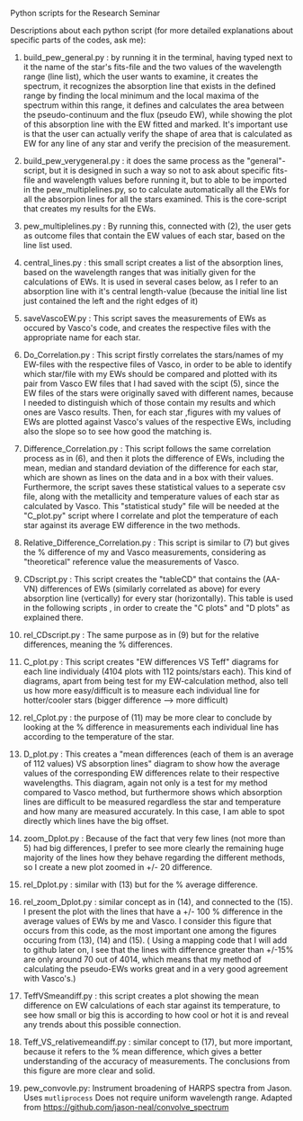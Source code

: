 Python scripts for the Research Seminar

Descriptions about each python script (for more detailed explanations about specific parts of the codes, ask me):

1) build_pew_general.py : by running it in the terminal, having typed next to it the name of the star's fits-file and the two values of the wavelength range (line list), which the user wants to examine, it creates the spectrum, it recognizes the absorption line that exists in the defined range by finding the local minimum and the local maxima of the spectrum within this range, it defines and calculates the area between the pseudo-continuum and the flux (pseudo EW), while showing the plot of this absorption line with the EW fitted and marked. It's important use is that the user can actually verify the shape of area that is calculated as EW for any line of any star and verify the precision of the measurement.

2) build_pew_verygeneral.py : it does the same process as the "general"-script, but it is designed in such a way so not to ask about specific fits-file and wavelength values before running it, but to able to be imported in the pew_multiplelines.py, so to calculate automatically all the EWs for all the absorpion lines for all the stars examined. This is the core-script that creates my results for the EWs.

3) pew_multiplelines.py : By running this, connected with (2), the user gets as outcome files that contain the EW values of each star, based on the line list used.

4) central_lines.py : this small script creates a list of the absorption lines, based on the wavelength ranges that was initially given for the calculations of EWs. It is used in several cases below, as I refer to an absorption line with it's central length-value (because the initial line list just contained the left and the right edges of it)

5) saveVascoEW.py : This script saves the measurements of EWs as occured by Vasco's code, and creates the respective files with the appropriate name for each star. 

6) Do_Correlation.py : This script firstly correlates the stars/names of my EW-files with the respective files of Vasco, in order to be able to identify which star/file with my EWs should be compared and plotted with its pair from Vasco EW files that I had saved with the scipt (5), since the EW files of the stars were originally saved with different names, because I needed to distinguish which of those contain my results and which ones are Vasco results. Then, for each star ,figures with my values of EWs are plotted against Vasco's values of the respective EWs, including also the slope so to see how good the matching is.

7) Difference_Correlation.py : This script follows the same correlation process as in (6), and then it plots the difference of EWs, including the mean, median and standard deviation of the difference for each star, which are shown as lines on the data and in a box with their values. Furthermore, the script saves these statistical values to a seperate csv file, along with the metallicity and temperature values of each star as calculated by Vasco. This "statistical study" file will be needed at the "C_plot.py" script where I correlate and plot the temperature of each star against its average EW difference in the two methods.

8) Relative_Difference_Correlation.py : This script is similar to (7) but gives the % difference of my and Vasco measurements, considering as "theoretical" reference value the measurements of Vasco.

9) CDscript.py : This script creates the "tableCD" that contains the (AA-VN) differences of EWs (similarly correlated as above) for every absorption line (vertically) for every star (horizontally). This table is used in the following scripts , in order to create the "C plots" and "D plots" as explained there.

10) rel_CDscript.py : The same purpose as in (9) but for the relative differences, meaning the % differences.

11) C_plot.py : This script creates "EW differences VS Teff" diagrams for each line individualy (4104 plots with 112 points/stars each). This kind of diagrams, apart from being test for my EW-calculation method, also tell us how more easy/difficult is to measure each individual line for hotter/cooler stars (bigger difference --> more difficult)

12) rel_Cplot.py : the purpose of (11) may be more clear to conclude by looking at the % difference in measurements each individual line has according to the temperature of the star. 

13) D_plot.py :  This creates a "mean differences (each of them is an average of 112 values) VS absorption lines" diagram to show how the average values of the corresponding EW differences relate to their respective wavelengths. This diagram, again not only is a test for my method compared to Vasco method, but furthermore shows which absorption lines are difficult to be
measured regardless the star and temperature and how many are measured accurately. In this case, I am able to spot directly which lines have the big offset.

14) zoom_Dplot.py : Because of the fact that very few lines (not more than 5) had big differences, I prefer to see more clearly the remaining huge majority of the lines how they behave regarding the different methods, so I create a new plot zoomed in +/- 20 difference.

15) rel_Dplot.py : similar with (13) but for the % average difference.

16) rel_zoom_Dplot.py : similar concept as in (14), and connected to the (15). I present the plot with the lines that have a +/- 100 % difference in the average values of EWs by me and Vasco. I consider this figure that occurs from this code, as the most important one among the figures occuring from (13), (14) and (15). 
( Using a mapping code that I will add to github later on, I see that the lines with difference greater than +/-15% are only around 70 out of 4014, which means that my method of calculating the pseudo-EWs works great and in a very good agreement with Vasco's.)

17) TeffVSmeandiff.py : this script creates a plot showing the mean difference on EW calculations of each star against its temperature, to see how small or big this is according to how cool or hot it is and reveal any trends about this possible connection.

18) Teff_VS_relativemeandiff.py : similar concept to (17), but more important, because it refers to the % mean difference, which gives a better understanding of the accuracy of measurements. The conclusions from this figure are more clear and solid.

19) pew_convovle.py: Instrument broadening of HARPS spectra from Jason. Uses `mutliprocess` Does not require uniform wavelength range. Adapted from https://github.com/jason-neal/convolve_spectrum











